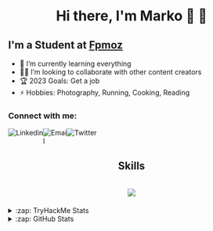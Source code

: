 <h1 align="center">Hi there, I'm Marko 🧭 🤍</h1>

## I'm a Student at [Fpmoz][fakultet]

- 🌱 I’m currently learning everything 
- 🤝🏻 I’m looking to collaborate with other content creators
- 🏆 2023 Goals: Get a job 
- ⚡ Hobbies: Photography, Running, Cooking, Reading

### Connect with me:

[<img align="left" alt="Linkedin" src="https://skillicons.dev/icons?i=linkedin" />][linkedin]
<a href="mailto:markomtsc@gmail.com"> <img align="left" alt="Email" width="48px" src="https://img.icons8.com/?size=512&id=Vm4sIoESY6HB&format=png" /> </a>
[<img align="left" alt="Twitter" src="https://skillicons.dev/icons?i=twitter" />][twitter]

<br />
<br />
<h2 align="center">Skills </h2>
<br />
<div align="center">
  <a href="https://skillicons.dev">
    <img src="https://skillicons.dev/icons?i=html,css,tailwind,js,typescript,react,nextjs,linux,bash" />
  </a>
</div>

<br />

<details>
  <summary>:zap: TryHackMe Stats</summary>
  ![Tryhackme](./img/m4ke99.png)
</details>

<details>
  <summary>:zap: GitHub Stats</summary>
  ![Anurag's GitHub stats](https://github-readme-stats.vercel.app/api?username=matesic42&show_icons=true&theme=cobalt2)
</details>

[twitter]: https://twitter.com/mmatesic42
[linkedin]: https://www.linkedin.com/in/marko-mate%C5%A1i%C4%87-12b714217/
[fakultet]: https://www.fpmoz.sum.ba/index.php?lang=hr
